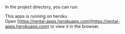 In the project directory, you can run:

This apps is running on heroku<br>
Open [https://rental-apps.herokuapp.com](https://rental-apps.herokuapp.com) to view it in the browser.
